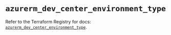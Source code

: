 # `azurerm_dev_center_environment_type`

Refer to the Terraform Registry for docs: [`azurerm_dev_center_environment_type`](https://registry.terraform.io/providers/hashicorp/azurerm/4.11.0/docs/resources/dev_center_environment_type).
